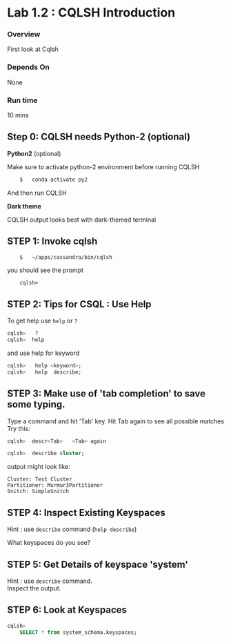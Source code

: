 <link rel='stylesheet' href='../assets/css/main.css'/>

 

# Lab 1.2 : CQLSH Introduction

### Overview

First look at Cqlsh

### Depends On 

None

### Run time

10 mins

## Step 0: CQLSH needs Python-2 (optional)

**Python2** (optional)

Make sure to activate python-2 environment before running CQLSH

```bash
    $   conda activate py2
```

And then run CQLSH

**Dark theme**

CQLSH output looks best with dark-themed terminal

## STEP 1:  Invoke cqlsh

```bash
    $   ~/apps/cassandra/bin/cqlsh
```

you should see the prompt

```console
    cqlsh>
```

## STEP 2: Tips for CSQL : Use Help

To get help use `help`  or `?`

```sql
cqlsh>   ?
cqlsh>  help
```

and use help for keyword

```sql
cqlsh>   help <keyword>;
cqlsh>   help  describe;
```

## STEP 3: Make use of 'tab completion' to save some typing.

Type a command and hit 'Tab' key.  Hit Tab again to see all possible matches
Try this:

```sql
cqlsh>  descr<Tab>   <Tab> again

cqlsh>  describe cluster;
```

output might look like:

```console
Cluster: Test Cluster
Partitioner: Murmur3Partitioner
Snitch: SimpleSnitch
```

## STEP 4:  Inspect Existing Keyspaces

Hint : use `describe` command  (`help describe`)

What keyspaces do you see?


## STEP 5:  Get Details of  keyspace 'system'

Hint : use `describe` command.  
Inspect the output.


## STEP 6:  Look at Keyspaces

```sql
cqlsh> 
    SELECT * from system_schema.keyspaces;
```
